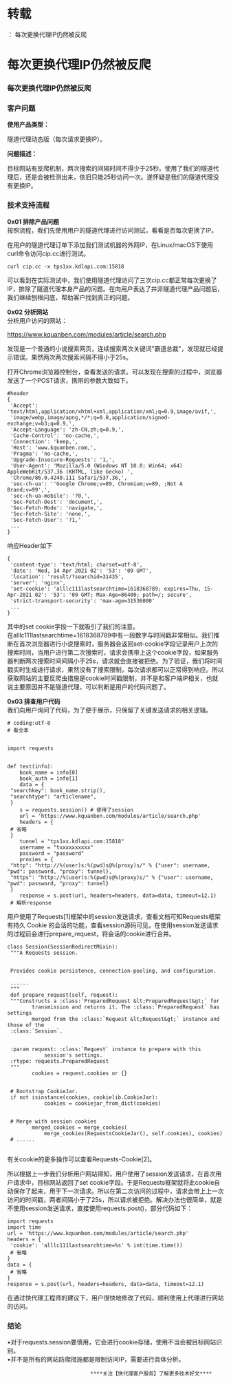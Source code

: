 # 转载
：  每次更换代理IP仍然被反爬

# 每次更换代理IP仍然被反爬

### 每次更换代理IP仍然被反爬

### 客户问题

**使用产品类型：**

隧道代理动态版（每次请求更换IP）。

**问题描述：**

目标网站有反爬机制，两次搜索的间隔时间不得少于25秒。使用了我们的隧道代理后，还是会被检测出来，依旧只能25秒访问一次。遂怀疑是我们的隧道代理没有更换IP。

### 技术支持流程

**0x01 排除产品问题**<br/> 按照流程，我们先使用用户的隧道代理进行访问测试，看看是否每次更换了IP。

在用户的隧道代理订单下添加我们测试机器的外网IP，在Linux/macOS下使用curl命令访问cip.cc进行测试。

```
curl cip.cc -x tps1xx.kdlapi.com:15818

```

可以看到在实际测试中，我们使用隧道代理访问了三次cip.cc都正常每次更换了IP，排除了隧道代理本身产品的问题。在向用户表达了并非隧道代理产品问题后，我们继续刨根问底，帮助客户找到真正的问题。

**0x02 分析网站**<br/> 分析用户访问的网站：

https://www.kquanben.com/modules/article/search.php

发现是一个普通的小说搜索网页，连续搜索两次关键词"霸道总裁"，发现就已经提示错误。果然两次两次搜索间隔不得小于25s。

打开Chrome浏览器控制台，查看发送的请求。可以发现在搜索的过程中，浏览器发送了一个POST请求，携带的参数大致如下。

```
#header
{
 'Accept': 'text/html,application/xhtml+xml,application/xml;q=0.9,image/avif,',
 'image/webp,image/apng,*/*;q=0.8,application/signed-exchange;v=b3;q=0.9,',
 'Accept-Language': 'zh-CN,zh;q=0.9,',
 'Cache-Control': 'no-cache,',
 'Connection': 'keep,',
 'Host': 'www.kquanben.com,',
 'Pragma': 'no-cache,',
 'Upgrade-Insecure-Requests': '1,',
 'User-Agent': 'Mozilla/5.0 (Windows NT 10.0; Win64; x64) AppleWebKit/537.36 (KHTML, like Gecko) ',
 'Chrome/86.0.4240.111 Safari/537.36,',
 'sec-ch-ua': ''Google Chrome;v=89, Chromium;v=89, ;Not A Brand;v=99',',
 'sec-ch-ua-mobile': '?0,',
 'Sec-Fetch-Dest': 'document,',
 'Sec-Fetch-Mode': 'navigate,',
 'Sec-Fetch-Site': 'none,',
 'Sec-Fetch-User': '?1,'
 ...
}

```

响应Header如下

```
{
 'content-type': 'text/html; charset=utf-8',
 'date': 'Wed, 14 Apr 2021 02': '53': '09 GMT',
 'location': 'result/?searchid=31435',
 'server': 'nginx',
 'set-cookie': 'alllc111lastsearchtime=1618368789; expires=Thu, 15-Apr-2021 02': '53': '09 GMT; Max-Age=86400; path=/; secure',
 'strict-transport-security': 'max-age=31536000'
 ...
}

```

其中的set cookie字段一下就吸引了我们的注意。<br/> 在alllc111lastsearchtime=1618368789中有一段数字与时间戳非常相似。我们推断在首次浏览器进行小说搜索时，服务器会返回set-cookie字段记录用户上次的搜索时间，当用户进行第二次搜索时，请求会携带上这个cookie字段，如果服务器判断两次搜索时间间隔小于25s，请求就会直接被拒绝。为了验证，我们将时间戳实时生成进行请求，果然没有了搜索限制，每次请求都可以正常得到响应。所以获取网站的主要反爬虫措施是cookie时间戳限制，并不是和客户端IP相关，也就说主要原因并不是隧道代理，可以判断是用户的代码问题了。

**0x03 排查用户代码**<br/> 我们向用户询问了代码，为了便于展示，只保留了关键发送请求的相关逻辑。

```
# coding:utf-8
# 看全本


import requests


def test(info):
    book_name = info[0]
    book_auth = info[1]
    data = {
 "searchkey": book_name.strip(),
 "searchtype": "articlename",
 }
    s = requests.session() # 使用了session
    url = 'https://www.kquanben.com/modules/article/search.php'
    headers = {
 # 省略
 }
    tunnel = "tps1xx.kdlapi.com:15818"
    username = "txxxxxxxxxx"
    password = "password"
    proxies = {
 "http": "http://%(user)s:%(pwd)s@%(proxy)s/" % {"user": username, "pwd": password, "proxy": tunnel},
 "https": "http://%(user)s:%(pwd)s@%(proxy)s/" % {"user": username, "pwd": password, "proxy": tunnel}
 }
    response = s.post(url, headers=headers, data=data, timeout=12.1)
 # 解析response

```

用户使用了Requests[1]框架中的session发送请求，查看文档可知Requests框架有持久 Cookie 的会话的功能，查看session源码可见，在使用session发送请求的过程前会进行prepare_request，将会话的cookie进行合并。

```
class Session(SessionRedirectMixin):
 """A Requests session.


 Provides cookie persistence, connection-pooling, and configuration.
 
 ......
 """
 def prepare_request(self, request):
 """Constructs a :class:`PreparedRequest &lt;PreparedRequest&gt;` for
        transmission and returns it. The :class:`PreparedRequest` has settings
        merged from the :class:`Request &lt;Request&gt;` instance and those of the
 :class:`Session`.


 :param request: :class:`Request` instance to prepare with this
            session's settings.
 :rtype: requests.PreparedRequest
 """
        cookies = request.cookies or {}


 # Bootstrap CookieJar.
 if not isinstance(cookies, cookielib.CookieJar):
            cookies = cookiejar_from_dict(cookies)


 # Merge with session cookies
        merged_cookies = merge_cookies(
            merge_cookies(RequestsCookieJar(), self.cookies), cookies)
 # ......


```

有关cookie的更多操作可以查看Requests-Cookie[2]。

所以根据上一步我们分析用户网站得知，用户使用了session发送请求，在首次用户请求中，目标网站返回了set cookie字段。于是Requests框架就将此cookie自动保存了起来，用于下一次请求。所以在第二次访问的过程中，请求会带上上一次访问的时间戳，两者间隔小于了25s，所以请求被拒绝。解决办法也很简单，就是不使用session发送请求，直接使用requests.post()，部分代码如下：

```
import requests
import time
url = 'https://www.kquanben.com/modules/article/search.php'
headers = {
 'cookie': 'alllc111lastsearchtime=%s' % int(time.time())
 # 省略
}
data = {
 # 省略
}
response = s.post(url, headers=headers, data=data, timeout=12.1)

```

在通过快代理工程师的建议下，用户很快地修改了代码，顺利使用上代理进行网站的访问。

### 结论

•对于requests.session要慎用，它会进行cookie存储，使用不当会被目标网站识别。<br/> •并不是所有的网站防爬措施都是限制访问IP，需要进行具体分析。

```
                           ****关注【快代理客户服务】了解更多技术好文****

```
